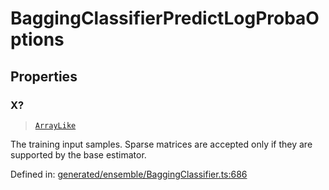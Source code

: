 # BaggingClassifierPredictLogProbaOptions

## Properties

### X?

> [`ArrayLike`](../types/ArrayLike.md)

The training input samples. Sparse matrices are accepted only if they are supported by the base estimator.

Defined in:  [generated/ensemble/BaggingClassifier.ts:686](https://github.com/transitive-bullshit/scikit-learn-ts/blob/92ab806/packages/sklearn/src/generated/ensemble/BaggingClassifier.ts#L686)
